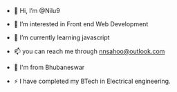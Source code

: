 - 👋 Hi, I’m @Nilu9
- 👀 I’m interested in Front end Web Development
- 🌱 I’m currently learning javascript

- 📫 you can reach me through nnsahoo@outlook.com
- 🏡 I'm from Bhubaneswar
- ⚡ I have completed my BTech in Electrical engineering.

<!---
Nilu9/Nilu9 is a ✨ special ✨ repository because its `README.md` (this file) appears on your GitHub profile.
You can click the Preview link to take a look at your changes.
--->
